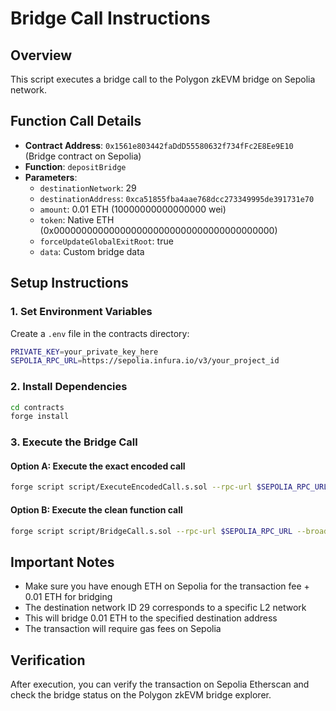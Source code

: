 # Bridge Call Instructions

## Overview
This script executes a bridge call to the Polygon zkEVM bridge on Sepolia network.

## Function Call Details
- **Contract Address**: `0x1561e803442faDdD55580632f734fFc2E8Ee9E10` (Bridge contract on Sepolia)
- **Function**: `depositBridge`
- **Parameters**:
  - `destinationNetwork`: 29
  - `destinationAddress`: `0xca51855fba4aae768dcc273349995de391731e70`
  - `amount`: 0.01 ETH (10000000000000000 wei)
  - `token`: Native ETH (0x0000000000000000000000000000000000000000)
  - `forceUpdateGlobalExitRoot`: true
  - `data`: Custom bridge data

## Setup Instructions

### 1. Set Environment Variables
Create a `.env` file in the contracts directory:
```bash
PRIVATE_KEY=your_private_key_here
SEPOLIA_RPC_URL=https://sepolia.infura.io/v3/your_project_id
```

### 2. Install Dependencies
```bash
cd contracts
forge install
```

### 3. Execute the Bridge Call

#### Option A: Execute the exact encoded call
```bash
forge script script/ExecuteEncodedCall.s.sol --rpc-url $SEPOLIA_RPC_URL --broadcast --verify
```

#### Option B: Execute the clean function call
```bash
forge script script/BridgeCall.s.sol --rpc-url $SEPOLIA_RPC_URL --broadcast --verify
```

## Important Notes
- Make sure you have enough ETH on Sepolia for the transaction fee + 0.01 ETH for bridging
- The destination network ID 29 corresponds to a specific L2 network
- This will bridge 0.01 ETH to the specified destination address
- The transaction will require gas fees on Sepolia

## Verification
After execution, you can verify the transaction on Sepolia Etherscan and check the bridge status on the Polygon zkEVM bridge explorer. 